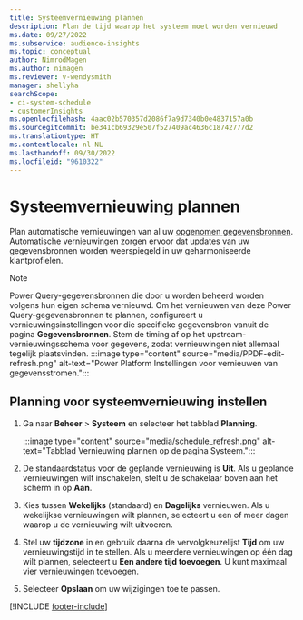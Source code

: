 ```yaml
---
title: Systeemvernieuwing plannen
description: Plan de tijd waarop het systeem moet worden vernieuwd
ms.date: 09/27/2022
ms.subservice: audience-insights
ms.topic: conceptual
author: NimrodMagen
ms.author: nimagen
ms.reviewer: v-wendysmith
manager: shellyha
searchScope:
- ci-system-schedule
- customerInsights
ms.openlocfilehash: 4aac02b570357d2086f7a9d7340b0e4837157a0b
ms.sourcegitcommit: be341cb69329e507f527409ac4636c18742777d2
ms.translationtype: HT
ms.contentlocale: nl-NL
ms.lasthandoff: 09/30/2022
ms.locfileid: "9610322"
---
```

# <a name="schedule-system-refresh"></a>Systeemvernieuwing plannen

Plan automatische vernieuwingen van al uw [opgenomen gegevensbronnen](data-sources.md). Automatische vernieuwingen zorgen ervoor dat updates van uw gegevensbronnen worden weerspiegeld in uw geharmoniseerde klantprofielen.

> [!NOTE]
> Power Query-gegevensbronnen die door u worden beheerd worden volgens hun eigen schema vernieuwd. Om het vernieuwen van deze Power Query-gegevensbronnen te plannen, configureert u vernieuwingsinstellingen voor die specifieke gegevensbron vanuit de pagina **Gegevensbronnen**. Stem de timing af op het upstream-vernieuwingsschema voor gegevens, zodat vernieuwingen niet allemaal tegelijk plaatsvinden.
> :::image type="content" source="media/PPDF-edit-refresh.png" alt-text="Power Platform Instellingen voor vernieuwen van gegevensstromen.":::

## <a name="set-system-refresh-schedule"></a>Planning voor systeemvernieuwing instellen

1. Ga naar **Beheer** > **Systeem** en selecteer het tabblad **Planning**.

   :::image type="content" source="media/schedule_refresh.png" alt-text="Tabblad Vernieuwing plannen op de pagina Systeem.":::

1. De standaardstatus voor de geplande vernieuwing is **Uit**. Als u geplande vernieuwingen wilt inschakelen, stelt u de schakelaar boven aan het scherm in op **Aan**.

1. Kies tussen **Wekelijks** (standaard) en **Dagelijks** vernieuwen. Als u wekelijkse vernieuwingen wilt plannen, selecteert u een of meer dagen waarop u de vernieuwing wilt uitvoeren.

1. Stel uw **tijdzone** in en gebruik daarna de vervolgkeuzelijst **Tijd** om uw vernieuwingstijd in te stellen. Als u meerdere vernieuwingen op één dag wilt plannen, selecteert u **Een andere tijd toevoegen**. U kunt maximaal vier vernieuwingen toevoegen.

1. Selecteer **Opslaan** om uw wijzigingen toe te passen.

[!INCLUDE [footer-include](includes/footer-banner.md)]
